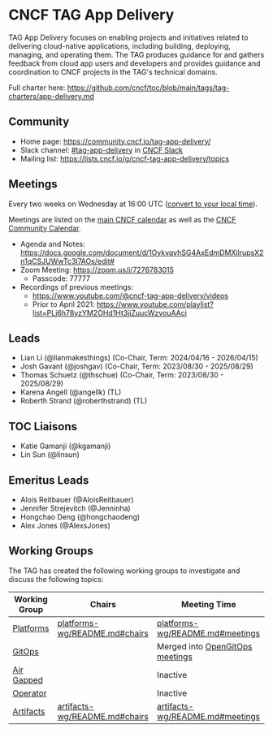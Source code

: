 # CNCF TAG App Delivery

TAG App Delivery focuses on enabling projects and initiatives related to
delivering cloud-native applications, including building, deploying, managing,
and operating them. The TAG produces guidance for and gathers feedback from
cloud app users and developers and provides guidance and coordination to CNCF
projects in the TAG's technical domains.

Full charter here: <https://github.com/cncf/toc/blob/main/tags/tag-charters/app-delivery.md>

## Community

* Home page: <https://community.cncf.io/tag-app-delivery/>
* Slack channel: [#tag-app-delivery](https://cloud-native.slack.com/messages/CL3SL0CP5) in [CNCF Slack](https://slack.cncf.io/)
* Mailing list: <https://lists.cncf.io/g/cncf-tag-app-delivery/topics>

## Meetings

Every two weeks on Wednesday at 16:00 UTC ([convert to your local
time](https://dateful.com/convert/utc?t=16)).

Meetings are listed on the [main CNCF calendar](https://www.cncf.io/calendar/)
as well as the [CNCF Community Calendar](https://community.cncf.io/tag-app-delivery/).

* Agenda and Notes: <https://docs.google.com/document/d/1OykvqvhSG4AxEdmDMXilrupsX2n1qCSJUWwTc3I7AOs/edit#>
* Zoom Meeting: <https://zoom.us/j/7276783015>
    * Passcode: 77777
* Recordings of previous meetings:
    * <https://www.youtube.com/@cncf-tag-app-delivery/videos>
    * Prior to April 2021: <https://www.youtube.com/playlist?list=PLj6h78yzYM2OHd1Ht3jiZuucWzvouAAci>

## Leads

- Lian Li (@lianmakesthings) (Co-Chair, Term: 2024/04/16 - 2026/04/15)
- Josh Gavant (@joshgav) (Co-Chair, Term: 2023/08/30 - 2025/08/29)
- Thomas Schuetz (@thschue) (Co-Chair, Term: 2023/08/30 - 2025/08/29)
- Karena Angell (@angellk) (TL)
- Roberth Strand (@roberthstrand) (TL)

## TOC Liaisons
- Katie Gamanji (@kgamanji)
- Lin Sun (@linsun)

## Emeritus Leads
- Alois Reitbauer (@AloisReitbauer)
- Jennifer Strejevitch (@Jenninha)
- Hongchao Deng (@hongchaodeng)
- Alex Jones (@AlexsJones)

## Working Groups

The TAG has created the following working groups to investigate and discuss the following topics:

| Working Group                                                                  | Chairs                                                           | Meeting Time                                                         |
|--------------------------------------------------------------------------------|------------------------------------------------------------------|----------------------------------------------------------------------|
| [Platforms](https://github.com/cncf/tag-app-delivery/tree/main/platforms-wg)   | [platforms-wg/README.md#chairs](./platforms-wg/README.md#chairs) | [platforms-wg/README.md#meetings](./platforms-wg/README.md#meetings) |
| [GitOps](https://github.com/cncf/tag-app-delivery/tree/main/gitops-wg) | | Merged into [OpenGitOps meetings](https://github.com/open-gitops/.github/blob/main/CONTRIBUTING.md#meetings) |
| [Air Gapped](https://github.com/cncf/tag-app-delivery/tree/main/air-gapped-wg) |                                                                  | Inactive                                                             |
| [Operator](https://github.com/cncf/tag-app-delivery/tree/main/operator-wg)     |                                                                  | Inactive                                                             |
|[Artifacts](artifacts-wg/README.md) | [artifacts-wg/README.md#chairs](./artifacts-wg/README.md#chairs) | [artifacts-wg/README.md#meetings](./artifacts-wg/README.md#meetings) |
